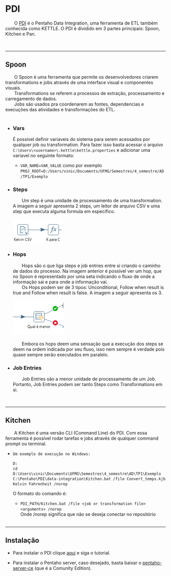 # PDI
&ensp;&ensp;&ensp;&ensp;O [PDI](https://help.hitachivantara.com/Documentation/Pentaho/9.3/Products/Pentaho_Data_Integration) é o Pentaho Data Integration, uma ferramenta de ETL também conhecida como KETTLE. O PDI é dividido em 3 partes principais: Spoon, Kitchen e Pan.

</br>  

---  
## Spoon 
&ensp;&ensp;&ensp;&ensp;O Spoon é uma ferramenta que permite os desenvolvedores criarem transformations e jobs através de uma interface visual e componentes visuais.    
&ensp;&ensp;&ensp;&ensp;Transformations se referem a processos de extração, processamento e carregamento de dados.   
&ensp;&ensp;&ensp;&ensp;Jobs são usados pra coordenarem as fontes, dependencias e execuções das atividades e transformações do ETL.</br></br>  

* ### Vars
  É possível definir variaveis do sistema para serem acessados por qualquer job ou transformation. Para fazer isso basta acessar o arquivo
  `C:\Users\<username>\.kettle\kettle.properties` e adicionar uma variavel no seguinte formato:
  * `VAR_NAME=VAR_VALUE` como por exemplo `PROJ_ROOT=D:/Users/vinic/Documents/UFMG/Semestres/4_semestre/AD/TP1/Exemplo`

* ### Steps
  &ensp;&ensp;&ensp;&ensp;Um step é uma unidade de processamento de uma transformation. A imagem a seguir apresenta 2 steps, um leitor de arquivo CSV e uma step que executa alguma formula em específico.  
  </br>![alt text](https://github.com/vinciusb/TP1-AD/blob/main/Img/Steps.png?raw=true)</br>   
* ### Hops  
  &ensp;&ensp;&ensp;&ensp;Hops são o que liga steps e job entries entre si criando o caminho de dados do processo. Na imagem anterior é possível ver um hop, que no Spoon é representado por uma seta indicando o fluxo de onde a informação sai e para onde a informação vai.  
  &ensp;&ensp;&ensp;&ensp;Os Hops podem ser de 3 tipos: Unconditional, Follow when result is true and Follow when result is false. A imagem a seguir apresenta os 3.  
  </br>![alt text](https://github.com/vinciusb/TP1-AD/blob/main/Img/Hops.png?raw=true)</br>  
  &ensp;&ensp;&ensp;&ensp;Embora os hops deem uma sensação que a execução dos steps se deem na ordem indicada por seu fluxo, isso nem sempre é verdade pois quase sempre serão executados em paralelo.
* ### Job Entries
  &ensp;&ensp;&ensp;&ensp;Job Entries são a menor unidade de processamento de um Job. Portanto, Job Entries podem ser tanto Steps como Transformations em si.

</br>  

---  
## Kitchen
&ensp;&ensp;&ensp;&ensp;A Kitchen é uma versão CLI (Command Line) do PDI. Com essa ferramenta é possível rodar tarefas e jobs através de qualquer command prompt ou terminal.  
* `Um exemplo de execução no Windows:`
  ```
  D:
  cd D:\Users\vinic\Documents\UFMG\Semestres\4_semestre\AD\TP1\Exemplo 
  C:\Pentaho\PDI\data-integration\Kitchen.bat /file Convert_temps.kjb Kelvin Fahrenheit /norep  
  ```  
  O formato do comando é:  
    * `PDI_PATH/Kitchen.bat /file <job or transformation file> <arguments> /norep`  
    Onde /norep significa que não se deseja conectar no repositório

  </br>

---  
## Instalação
* Para instalar o PDI clique [aqui](https://www.ericknishimoto.com.br/como-instalar-o-pentaho-data-integration-pdi-no-windows/) e siga o tutorial.

* Para instalar o Pentaho server, caso desejado, basta baixar o [pentaho-server-ce](https://sourceforge.net/projects/pentaho/files/Pentaho-9.3/server/) (que é a Comunity Edition).